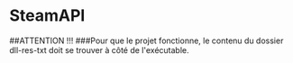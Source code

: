 # SteamAPI
##ATTENTION !!!
###Pour que le projet fonctionne, le contenu du dossier dll-res-txt doit se trouver à côté de l'exécutable.